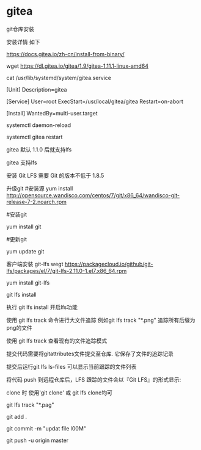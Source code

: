 # gitea
git仓库安装

安装详情 如下 

https://docs.gitea.io/zh-cn/install-from-binary/


wget  https://dl.gitea.io/gitea/1.9/gitea-1.11.1-linux-amd64

cat  /usr/lib/systemd/system/gitea.service

[Unit]
Description=gitea

[Service]
User=root
ExecStart=/usr/local/gitea/gitea
Restart=on-abort

[Install]
WantedBy=multi-user.target

systemctl daemon-reload

systemctl gitea restart

gitea 默认 1.1.0 后就支持lfs

gitea 支持lfs 

安装 Git LFS 需要 Git 的版本不低于 1.8.5

升级git 
#安装源
yum install http://opensource.wandisco.com/centos/7/git/x86_64/wandisco-git-release-7-2.noarch.rpm

#安装git

yum install git

#更新git

yum update git

客户端安装 git-lfs 
wegt https://packagecloud.io/github/git-lfs/packages/el/7/git-lfs-2.11.0-1.el7.x86_64.rpm

yum install git-lfs

git lfs install

执行 git lfs install 开启lfs功能

使用 git lfs track 命令进行大文件追踪 例如git lfs track "*.png" 追踪所有后缀为png的文件

使用 git lfs track 查看现有的文件追踪模式

提交代码需要将gitattributes文件提交至仓库. 它保存了文件的追踪记录

提交后运行git lfs ls-files 可以显示当前跟踪的文件列表

将代码 push 到远程仓库后，LFS 跟踪的文件会以『Git LFS』的形式显示:

clone 时 使用'git clone' 或 git lfs clone均可

git lfs track "*.pag"

git add .

git commit -m "updat file l00M"

git push -u origin master

